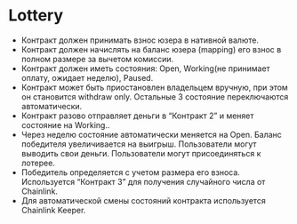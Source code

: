 # Lottery

-   Контракт должен принимать взнос юзера в нативной валюте.
-   Контракт должен начислять на баланс юзера (mapping) его взнос в полном размере за вычетом комиссии.
-   Контракт должен иметь состояния: Open, Working(не принимает оплату, ожидает неделю), Paused.
-   Контракт может быть приостановлен владельцем вручную, при этом он становится withdraw only. Остальные 3 состояние переключаются автоматически.
-   Контракт разово отправляет деньги в “Контракт 2” и меняет состояние на Working..
-   Через неделю состояние автоматически меняется на Open. Баланс победителя увеличивается на выигрыш. Пользователи могут выводить свои деньги. Пользователи могут присоединяться к лотерее.
-   Победитель определяется с учетом размера его взноса. Используется “Контракт 3” для получения случайного числа от Chainlink.
-   Для автоматической смены состояний контракта используется Chainlink Keeper.
